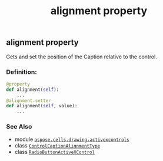 ﻿---
title: alignment property
second_title: Aspose.Cells for Python via .NET API References
description: 
type: docs
weight: 40
url: /aspose.cells.drawing.activexcontrols/radiobuttonactivexcontrol/alignment/
is_root: false
---

## alignment property


Gets and set the position of the Caption relative to the control.
### Definition:
```python
@property
def alignment(self):
    ...
@alignment.setter
def alignment(self, value):
    ...
```

### See Also
* module [`aspose.cells.drawing.activexcontrols`](../../)
* class [`ControlCaptionAlignmentType`](/cells/python-net/aspose.cells.drawing.activexcontrols/controlcaptionalignmenttype)
* class [`RadioButtonActiveXControl`](/cells/python-net/aspose.cells.drawing.activexcontrols/radiobuttonactivexcontrol)
